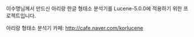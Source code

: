 이수명님께서 만드신 아리랑 한글 형태소 분석기를 Lucene-5.0.0에 적용하기 위한 프로젝트입니다.

아리랑 형태소 분석기 카페: http://cafe.naver.com/korlucene
